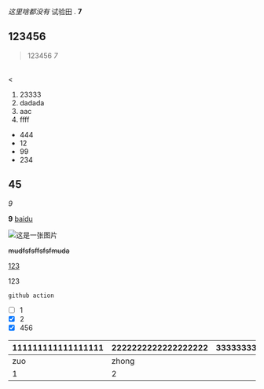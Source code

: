 *这里啥都没有*
试验田
.
**7**
## 123456
>123456
*7*


<br>
<    
                      
1. 23333
2. dadada
3. aac
4. ffff
                      
* 444
* 12
* 99
* 234                      
                      
                      
                      
                      
## 45
*9*

__9__
[baidu](https://baidu.com)


![这是一张图片](https://img-blog.csdnimg.cn/8bbc653f3f854023856762ed2c8e43e9.png)


~~mudfsfsffsfsfmuda~~

<u>123</u>

123

`github action`

- [ ] 1
- [x] 2
- [x] 456

|111111111111111111|2222222222222222222|3333333333333|
|:---- |---- |----: |
|zuo  |zhong |you |
|1 |2 |3 |
